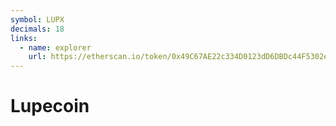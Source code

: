 ```yaml
---
symbol: LUPX
decimals: 18
links:
  - name: explorer
    url: https://etherscan.io/token/0x49C67AE22c334D0123dD6DBDc44F5302e130a88b
---
```


# Lupecoin
